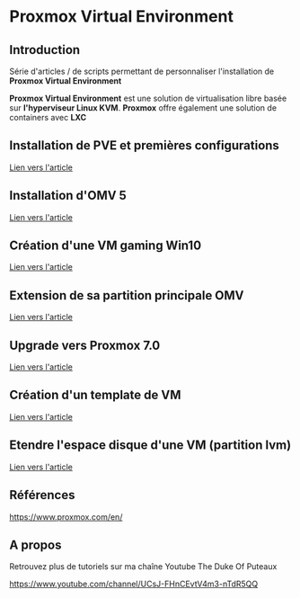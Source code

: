 # Proxmox Virtual Environment



## Introduction

Série d'articles / de scripts permettant de personnaliser l'installation de **Proxmox Virtual Environment**

**Proxmox Virtual Environment** est une solution de virtualisation libre basée sur **l'hyperviseur Linux KVM**. **Proxmox** offre également une solution de containers avec **LXC**



## Installation de PVE et premières configurations

[Lien vers l'article](./1-installation.md)



## Installation d'OMV 5

[Lien vers l'article](./2-install_omv5.md)



## Création d'une VM gaming Win10

[Lien vers l'article](./3-vm-gaming.md)



## Extension de sa partition principale OMV

[Lien vers l'article](./4-redim_disque.md)



## Upgrade vers Proxmox 7.0

[Lien vers l'article](./5-proxmox7.md)



## Création d'un template de VM

[Lien vers l'article](./6-template.md)



## Etendre l'espace disque d'une VM (partition lvm)

[Lien vers l'article](./7-etendre_espace_dique_lvm.md)



## Références

https://www.proxmox.com/en/



## A propos

Retrouvez plus de tutoriels sur ma chaîne Youtube The Duke Of Puteaux 

https://www.youtube.com/channel/UCsJ-FHnCEvtV4m3-nTdR5QQ

